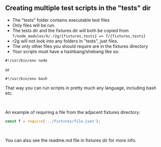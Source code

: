 
## Creating multiple test scripts in the "tests" dir

* The "tests" folder contains executable test files
* Only files will be run.
* The tests dir and the fixtures dir will both be copied from `T/node_modules/X/.r2g/{fixtures,tests} => T/{fixtures,tests}`
* r2g will not look into any folders in "tests", just files.
* The only other files you should require are in the fixtures directory
* Your scripts must have a hashbang/shebang like so:

```
#!/usr/bin/env node

```

or

```
#!/usr/bin/env bash

```


That way you can run scripts in pretty much any language, including bash etc.

<br>

An example of requiring a file from the adjacent fixtures directory:


```js
const f = require('../fixtures/file.json');
```

<br>

You can also see the readme.md file in fixtures dir for more info.
